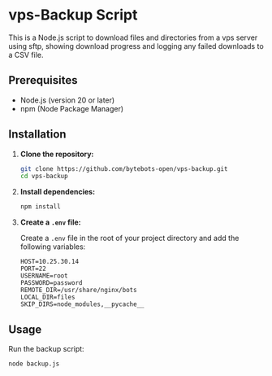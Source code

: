 # vps-Backup Script

This is a Node.js script to download files and directories from a vps server using sftp, showing download progress and logging any failed downloads to a CSV file.

## Prerequisites

- Node.js (version 20 or later)
- npm (Node Package Manager)

## Installation

1. **Clone the repository:**

    ```bash
    git clone https://github.com/bytebots-open/vps-backup.git
    cd vps-backup
    ```

2. **Install dependencies:**

    ```bash
    npm install
    ```

3. **Create a `.env` file:**

    Create a `.env` file in the root of your project directory and add the following variables:

    ```env
    HOST=10.25.30.14
    PORT=22
    USERNAME=root
    PASSWORD=password
    REMOTE_DIR=/usr/share/nginx/bots
    LOCAL_DIR=files
    SKIP_DIRS=node_modules,__pycache__
    ```


## Usage

Run the backup script:

```bash
node backup.js
